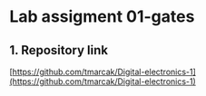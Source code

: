 # Lab assigment 01-gates

## 1. Repository link 
[https://github.com/tmarcak/Digital-electronics-1](https://github.com/tmarcak/Digital-electronics-1)
